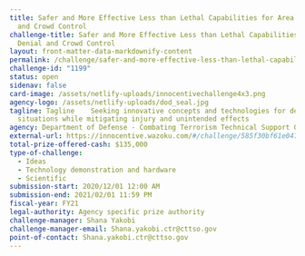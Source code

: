 ```yaml
---
title: Safer and More Effective Less than Lethal Capabilities for Area Denial
  and Crowd Control
challenge-title: Safer and More Effective Less than Lethal Capabilities for Area
  Denial and Crowd Control
layout: front-matter-data-markdownify-content
permalink: /challenge/safer-and-more-effective-less-than-lethal-capabilities-for-area-denial-and-crowd-control/
challenge-id: "1199"
status: open
sidenav: false
card-image: /assets/netlify-uploads/innocentivechallenge4x3.png
agency-logo: /assets/netlify-uploads/dod_seal.jpg
tagline: Tagline	Seeking innovative concepts and technologies for de-escalating
  situations while mitigating injury and unintended effects
agency: Department of Defense - Combating Terrorism Technical Support Office (CTTSO)
external-url: https://innocentive.wazoku.com/#/challenge/585f30bf61e047609c80a12dda8aa9ed?searchIndex=2
total-prize-offered-cash: $135,000
type-of-challenge:
  - Ideas
  - Technology demonstration and hardware
  - Scientific
submission-start: 2020/12/01 12:00 AM
submission-end: 2021/02/01 11:59 PM
fiscal-year: FY21
legal-authority: Agency specific prize authority
challenge-manager: Shana Yakobi
challenge-manager-email: Shana.yakobi.ctr@cttso.gov
point-of-contact: Shana.yakobi.ctr@cttso.gov
---
```

